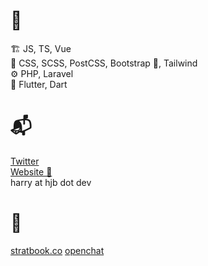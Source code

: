 # 🧰
🏗 JS, TS, Vue  
🎨 CSS, SCSS, PostCSS, Bootstrap 🤢, Tailwind  
⚙ PHP, Laravel  
📱 Flutter, Dart  

# 📬
[Twitter](https://twitter.com/hjbdev)  
[Website 🔨](https://hjb.dev)  
harry at hjb dot dev

# 🔨
[stratbook.co](https://stratbook.co)
[openchat](https://github.com/hjbdev/openchat)

<!--
**HJBDev/hjbdev** is a ✨ _special_ ✨ repository because its `README.md` (this file) appears on your GitHub profile.

Here are some ideas to get you started:

- 🔭 I’m currently working on ...
- 🌱 I’m currently learning ...
- 👯 I’m looking to collaborate on ...
- 🤔 I’m looking for help with ...
- 💬 Ask me about ...
- 📫 How to reach me: ...
- 😄 Pronouns: ...
- ⚡ Fun fact: ...
-->
